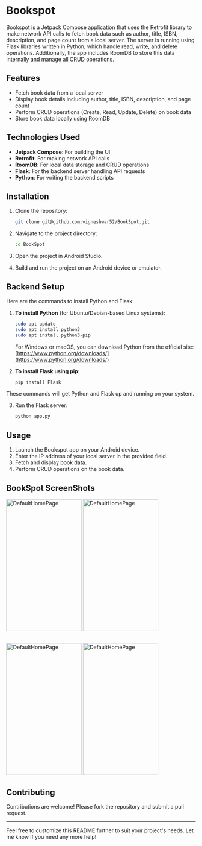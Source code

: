 # Bookspot

Bookspot is a Jetpack Compose application that uses the Retrofit library to make network API calls to fetch book data such as author, title, ISBN, description, and page count from a local server. The server is running using Flask libraries written in Python, which handle read, write, and delete operations. Additionally, the app includes RoomDB to store this data internally and manage all CRUD operations.

## Features

- Fetch book data from a local server
- Display book details including author, title, ISBN, description, and page count
- Perform CRUD operations (Create, Read, Update, Delete) on book data
- Store book data locally using RoomDB

## Technologies Used

- **Jetpack Compose**: For building the UI
- **Retrofit**: For making network API calls
- **RoomDB**: For local data storage and CRUD operations
- **Flask**: For the backend server handling API requests
- **Python**: For writing the backend scripts

## Installation

1. Clone the repository:
   ```sh
   git clone git@github.com:vigneshwar52/BookSpot.git
   ```

2. Navigate to the project directory:
   ```sh
   cd BookSpot
   ```

3. Open the project in Android Studio.

4. Build and run the project on an Android device or emulator.

## Backend Setup

Here are the commands to install Python and Flask:

1. **To install Python** (for Ubuntu/Debian-based Linux systems):
   ```bash
   sudo apt update
   sudo apt install python3
   sudo apt install python3-pip
   ```
   For Windows or macOS, you can download Python from the official site: [https://www.python.org/downloads/](https://www.python.org/downloads/)

2. **To install Flask using pip**:
   ```bash
   pip install Flask
   ```

These commands will get Python and Flask up and running on your system.

3. Run the Flask server:
   ```sh
   python app.py
   ```

## Usage

1. Launch the Bookspot app on your Android device.
2. Enter the IP address of your local server in the provided field.
3. Fetch and display book data.
4. Perform CRUD operations on the book data.

## BookSpot ScreenShots

<img src="https://github.com/user-attachments/assets/d928e294-f4a3-4828-a20b-8556ccb613fa" alt="DefaultHomePage" width="200" height="350">

<img src="https://github.com/user-attachments/assets/e8c57864-385a-429d-b6a6-18483308a73c" alt="DefaultHomePage" width="200" height="350">

## 
<img src="https://github.com/user-attachments/assets/6b014654-c8c6-4d66-99fb-dfd4a2c8d4c8" alt="DefaultHomePage" width="200" height="350">

<img src="https://github.com/user-attachments/assets/f39f470d-459d-41d2-833a-72df9cd0d4f4" alt="DefaultHomePage" width="200" height="350">

## Contributing

Contributions are welcome! Please fork the repository and submit a pull request.

---

Feel free to customize this README further to suit your project's needs. Let me know if you need any more help!
